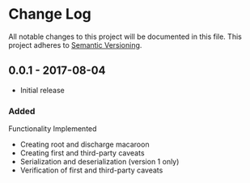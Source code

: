 # Change Log

All notable changes to this project will be documented in this file. This project adheres to [Semantic Versioning](http://semver.org/).


## 0.0.1 - 2017-08-04

- Initial release

### Added

Functionality Implemented
- Creating root and discharge macaroon
- Creating first and third-party caveats
- Serialization and deserialization (version 1 only)
- Verification of first and third-party caveats
